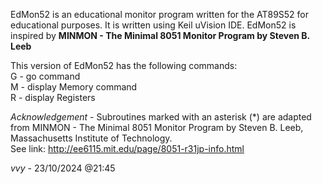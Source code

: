  EdMon52 is an educational monitor program written for the AT89S52 for educational purposes. It is written using Keil uVision IDE.
 EdMon52 is inspired by **MINMON - The Minimal 8051 Monitor Program by Steven B. Leeb**
 
 This version of EdMon52 has the following commands:   
 G - go command   
 M - display Memory command   
 R - display Registers   
 
 *Acknowledgement* - Subroutines marked with an asterisk (*) are adapted from MINMON - The Minimal 8051 Monitor Program by Steven B. Leeb, Massachusetts Institute of Technology.  
 See link: http://ee6115.mit.edu/page/8051-r31jp-info.html

 *vvy* - 23/10/2024 @21:45
